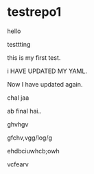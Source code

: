 # testrepo1
hello

testtting

this is my first test.

i HAVE UPDATED MY YAML.


Now I have updated again.

chal jaa

ab final hai..

ghvhgv


gfchv,vgg/log/g


ehdbciuwhcb;owh


vcfearv